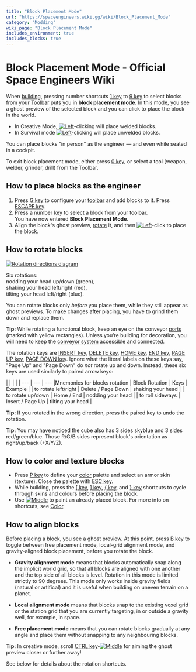 ```yaml
---
title: "Block Placement Mode"
url: "https://spaceengineers.wiki.gg/wiki/Block_Placement_Mode"
category: "Modding"
wiki_page: "Block Placement Mode"
includes_environment: true
includes_blocks: true
---
```


# Block Placement Mode - Official Space Engineers Wiki

When [building](https://spaceengineers.wiki.gg/wiki/Building "Building"), pressing number shortcuts [1 key](https://spaceengineers.wiki.gg/wiki/Key_Bindings "Key Bindings") to [9 key](https://spaceengineers.wiki.gg/wiki/Key_Bindings "Key Bindings") to select blocks from your [Toolbar](https://spaceengineers.wiki.gg/wiki/Toolbar "Toolbar") puts you in **block placement mode**. In this mode, you see a ghost preview of the selected block and you can click to place the block in the world.

*   In Creative Mode, [![Left](https://commons.wiki.gg/images/thumb/Keyboard_White_Mouse_Left.png/20px-Keyboard_White_Mouse_Left.png?c1a406)](https://spaceengineers.wiki.gg/wiki/File:Keyboard_White_Mouse_Left.png "Left")\-clicking will place welded blocks.
*   In Survival mode [![Left](https://commons.wiki.gg/images/thumb/Keyboard_White_Mouse_Left.png/20px-Keyboard_White_Mouse_Left.png?c1a406)](https://spaceengineers.wiki.gg/wiki/File:Keyboard_White_Mouse_Left.png "Left")\-clicking will place unwelded blocks.

You can place blocks "in person" as the engineer — and even while seated in a cockpit.

To exit block placement mode, either press [0 key](https://spaceengineers.wiki.gg/wiki/Key_Bindings "Key Bindings"), or select a tool (weapon, welder, grinder, drill) from the Toolbar.

## How to place blocks as the engineer

1.  Press [G key](https://spaceengineers.wiki.gg/wiki/Key_Bindings "Key Bindings") to configure your [toolbar](https://spaceengineers.wiki.gg/wiki/Toolbar "Toolbar") and add blocks to it. Press [ESCAPE key](https://spaceengineers.wiki.gg/wiki/Key_Bindings "Key Bindings").
2.  Press a number key to select a block from your toolbar.  
    You have now entered **Block Placement Mode**.
3.  Align the block's ghost preview, [rotate](#how-to-rotate-blocks) it, and then [![Left](https://commons.wiki.gg/images/thumb/Keyboard_White_Mouse_Left.png/20px-Keyboard_White_Mouse_Left.png?c1a406)](https://spaceengineers.wiki.gg/wiki/File:Keyboard_White_Mouse_Left.png "Left")\-click to place the block.

## How to rotate blocks

[![Rotation directions diagram](https://spaceengineers.wiki.gg/images/Rotation-hud-help.png?13cf26)](https://spaceengineers.wiki.gg/wiki/File:Rotation-hud-help.png)

Six rotations:  
nodding your head up/down (green),  
shaking your head left/right (red),  
tilting your head left/right (blue).

You can rotate blocks only _before_ you place them, while they still appear as ghost previews. To make changes after placing, you have to grind them down and replace them.

**Tip:** While rotating a functional block, keep an eye on the conveyor [ports](https://spaceengineers.wiki.gg/wiki/Port "Port") (marked with yellow rectangles). Unless you’re building for decoration, you will need to keep the [conveyor system](https://spaceengineers.wiki.gg/wiki/Conveyor_system "Conveyor system") accessible and connected.

The rotation keys are [INSERT key](https://spaceengineers.wiki.gg/wiki/Key_Bindings "Key Bindings"), [DELETE key](https://spaceengineers.wiki.gg/wiki/Key_Bindings "Key Bindings"), [HOME key](https://spaceengineers.wiki.gg/wiki/Key_Bindings "Key Bindings"), [END key](https://spaceengineers.wiki.gg/wiki/Key_Bindings "Key Bindings"), [PAGE UP key](https://spaceengineers.wiki.gg/wiki/Key_Bindings "Key Bindings"), [PAGE DOWN key](https://spaceengineers.wiki.gg/wiki/Key_Bindings "Key Bindings"). Ignore what the literal labels on these keys say, "Page Up" and "Page Down" do _not_ rotate up and down. Instead, these six keys are used similarly to paired arrow keys:

|     |     |     |
| --- | --- | --- |Mnemonics for blocks rotation
| Block Rotation | Keys | Example |
| to rotate left/right | Delete / Page Down | shaking your head |
| to rotate up/down | Home / End | nodding your head |
| to roll sideways | Insert / Page Up | tilting your head |

**Tip:** If you rotated in the wrong direction, press the paired key to undo the rotation.

**Tip:** You may have noticed the cube also has 3 sides skyblue and 3 sides red/green/blue. Those R/G/B sides represent block's orientation as right/up/back (+X/Y/Z).

## How to color and texture blocks

*   Press [P key](https://spaceengineers.wiki.gg/wiki/Key_Bindings "Key Bindings") to define your [color](https://spaceengineers.wiki.gg/wiki/Color "Color") palette and select an armor skin (texture). Close the palette with [ESC key](https://spaceengineers.wiki.gg/wiki/Key_Bindings "Key Bindings").
*   While building, press the [\[ key](https://spaceengineers.wiki.gg/wiki/Key_Bindings "Key Bindings"), [\] key](https://spaceengineers.wiki.gg/wiki/Key_Bindings "Key Bindings"), [{ key](https://spaceengineers.wiki.gg/wiki/Key_Bindings "Key Bindings"), and [} key](https://spaceengineers.wiki.gg/wiki/Key_Bindings "Key Bindings") shortcuts to cycle through skins and colours before placing the block.
*   Use [![Middle](https://commons.wiki.gg/images/thumb/Keyboard_White_Mouse_Middle.png/20px-Keyboard_White_Mouse_Middle.png?6ca49a)](https://spaceengineers.wiki.gg/wiki/File:Keyboard_White_Mouse_Middle.png "Middle") to paint an already placed block. For more info on shortcuts, see [Color](https://spaceengineers.wiki.gg/wiki/Color "Color").

## How to align blocks

Before placing a block, you see a ghost preview. At this point, press [B key](https://spaceengineers.wiki.gg/wiki/Key_Bindings "Key Bindings") to toggle between free placement mode, local-grid alignment mode, and gravity-aligned block placement, before you rotate the block.

*   **Gravity alignment mode** means that blocks automatically snap along the implicit world grid, so that all blocks are aligned with one another and the top side of all blocks is level. Rotation in this mode is limited strictly to 90 degrees. This mode only works inside gravity fields (natural or artifical) and it is useful when building on uneven terrain on a planet.

*   **Local alignment mode** means that blocks snap to the existing voxel grid or the station grid that you are currently targeting, in or outside a gravity well, for example, in space.

*   **Free placement mode** means that you can rotate blocks gradually at any angle and place them without snapping to any neighbouring blocks.

**Tip:** In creative mode, scroll [CTRL key](https://spaceengineers.wiki.gg/wiki/Key_Bindings "Key Bindings")\-[![Middle](https://commons.wiki.gg/images/thumb/Keyboard_White_Mouse_Middle.png/20px-Keyboard_White_Mouse_Middle.png?6ca49a)](https://spaceengineers.wiki.gg/wiki/File:Keyboard_White_Mouse_Middle.png "Middle") for aiming the ghost preview closer or further away!

  
See below for details about the rotation shortcuts.
